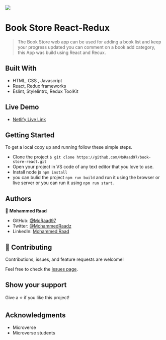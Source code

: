 ![](https://img.shields.io/badge/Microverse-blueviolet)

# Book Store React-Redux

> The Book Store web app can be used for adding a book list and keep your progress updated you can comment on a book add category, this App was build using React and Recux.


## Built With

- HTML, CSS , Javascript
- React, Redux frameworks
- Eslint, Stylelintrc, Redux ToolKit

## Live Demo

- [Netlify Live Link](https://react-bookstore-moraad.netlify.app/)


## Getting Started
To get a local copy up and running follow these simple steps.

- Clone the project `$ git clone https://github.com/MoRaad97/book-store-react.git`
- Open your project in VS code of any text editor that you love to use.
- Install node js `npm install`
- you can bulid the project `npm run build` and run it using the browser or live server or you can run it using `npm run start`.

## Authors

👤 **Mohammed Raad**

- GitHub: [@MoRaad97](https://github.com/MoRaad97)
- Twitter: [@MohammedRaadz](https://twitter.com/MohammedRaadz)
- LinkedIn: [Mohammed Raad](linkedin.com/in/mohammed-raad-600176210)

## 🤝 Contributing

Contributions, issues, and feature requests are welcome!

Feel free to check the [issues page](../../issues/).

## Show your support

Give a ⭐️ if you like this project!

## Acknowledgments

- Microverse
- Microverse students 
